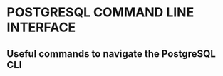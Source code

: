 POSTGRESQL COMMAND LINE INTERFACE
=================================

Useful commands to navigate the PostgreSQL CLI
----------------------------------------------
